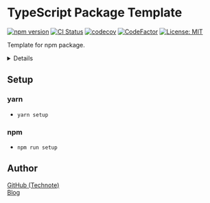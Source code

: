# TypeScript Package Template

[![npm version](https://badge.fury.io/js/%40technote-space%2Fts-package-template.svg)](https://badge.fury.io/js/%40technote-space%2Fts-package-template)
[![CI Status](https://github.com/technote-space/ts-package-template/workflows/CI/badge.svg)](https://github.com/technote-space/ts-package-template/actions)
[![codecov](https://codecov.io/gh/technote-space/ts-package-template/branch/master/graph/badge.svg)](https://codecov.io/gh/technote-space/ts-package-template)
[![CodeFactor](https://www.codefactor.io/repository/github/technote-space/ts-package-template/badge)](https://www.codefactor.io/repository/github/technote-space/ts-package-template)
[![License: MIT](https://img.shields.io/badge/License-MIT-blue.svg)](https://github.com/technote-space/ts-package-template/blob/master/LICENSE)

Template for npm package.

<!-- START doctoc generated TOC please keep comment here to allow auto update -->
<!-- DON'T EDIT THIS SECTION, INSTEAD RE-RUN doctoc TO UPDATE -->
<details>
<summary>Details</summary>

- [Setup](#setup)
  - [yarn](#yarn)
  - [npm](#npm)
- [Author](#author)

</details>
<!-- END doctoc generated TOC please keep comment here to allow auto update -->

## Setup
### yarn
- `yarn setup`
### npm
- `npm run setup`

## Author
[GitHub (Technote)](https://github.com/technote-space)  
[Blog](https://technote.space)

